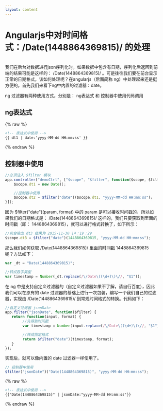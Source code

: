 ```yaml
---
layout: content
---
```


# Angularjs中对时间格式：/Date(1448864369815)/ 的处理
<br/>
我们在后台对数据进行json序列化时，如果数据中包含有日期，序列化后返回到前端的结果可能是这样的： /Date(1448864369815)/  。可是往往我们要在前台显示正常的日期格式，该如何处理呢？在angularjs（后面简称 ng）中处理起来还是挺方便的，首先我们来看下ng中内置的过滤器：date。

ng 过滤器有两种使用方式，分别是： ng表达式  和  控制器中使用代码调用

## ng表达式

{% raw %}
```html
<!-- 表达式中使用 -->
{{ dt1 | date:'yyyy-MM-dd HH:mm:ss' }}
```
{% endraw %}

## 控制器中使用
```js
//必须注入 $filter 模块
app.controller("demoCtrl", ["$scope", "$filter", function($scope, $filter){
    $scope.dt1 = new Date();

    //控制器中使用
    $scope.dt2 = $filter("date")($scope.dt1, "yyyy-MM-dd HH:mm:ss");
}]);
```

因为 $filter("date")(param, format) 中的 param 是可以接收时间戳的，所以如果我们的日期格式是： /Date(1448864369815)/ 这样的，我们只要获取到里面的时间戳（即： 1448864369815），就可以进行格式转换了，如下所示：

```js
//前台输出 dt3 结果为 2015-11-30 14：19：29
$scope.dt3 = $filter("date")(1448864369815, "yyyy-MM-dd HH:mm:ss");
```

那么我们如何获取 /Date(1448864369815)/  里面的时间戳  1448864369815  呢？方法如下：
```js
var _dt = "Date(1448864369815)";

//转成数字类型
var timestamp = Number(_dt.replace(/\/Date\((\d+)\)\//, "$1"));
```

在 ng 中是支持自定义过滤器的（自定义过滤器如果不了解，请自行百度），因此我们可以在原有的 date 过滤器的基础上进行一次包装，编写一个我们自己的过滤器，实现由  /Date(1448864369815)/  到常规时间格式的转换。代码如下：
```js
//自定义过滤器 jsonDate
app.filter("jsonDate", function($filter) {
   return function(input, format) {
        //先得到时间戳
        var timestamp = Number(input.replace(/\/Date\((\d+)\)\//, "$1"));

        //转成指定格式
        return $filter("date")(timestamp, format);
   } 
});
```

实现后，就可以像内置的 date 过滤器一样使用了。

```js
// 控制器中使用 
$filter("jsonDate")("Date(1448864369815)", "yyyy-MM-dd HH:mm:ss");
```
{% raw %}
```html
<!-- 表达式中使用 -->
{{"Date(1448864369815)" | jsonDate:"yyyy-MM-dd HH:mm:ss"}}
```
{% endraw %}